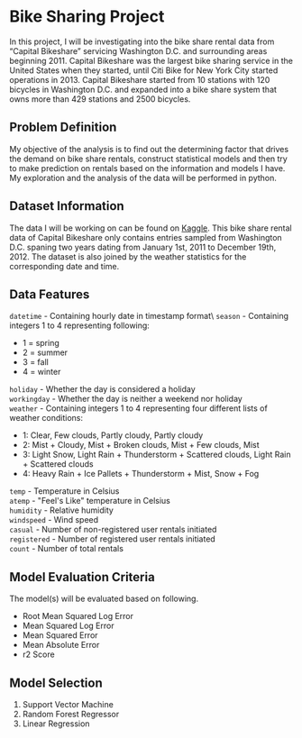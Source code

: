 # Bike Sharing Project
In this project, I will be investigating into the bike share rental data from “Capital Bikeshare” servicing Washington D.C. and surrounding areas beginning 2011. Capital Bikeshare was the largest bike sharing service in the United States when they started, until Citi Bike for New York City started operations in 2013. Capital Bikeshare started from 10 stations with 120 bicycles in Washington D.C. and expanded into a bike share system that owns more than 429 stations and 2500 bicycles.

## Problem Definition
My objective of the analysis is to find out the determining factor that drives the demand on bike share rentals, construct statistical models and then try to make prediction on rentals based on the information and models I have. My exploration and the analysis of the data will be performed in python.

## Dataset Information
The data I will be working on can be found on [Kaggle](https://www.kaggle.com/c/bike-sharing-demand/data?select=train.csv). This bike share rental data of Capital Bikeshare only contains entries sampled from Washington D.C. spaning two years dating from January 1st, 2011 to December 19th, 2012. The dataset is also joined by the weather statistics for the corresponding date and time.

## Data Features
`datetime` - Containing hourly date in timestamp format\ 
`season` -  Containing integers 1 to 4 representing following:

* 1 = spring
* 2 = summer
* 3 = fall
* 4 = winter

`holiday` - Whether the day is considered a holiday\
`workingday` - Whether the day is neither a weekend nor holiday\
`weather` - Containing integers 1 to 4 representing four different lists of weather conditions:

* 1: Clear, Few clouds, Partly cloudy, Partly cloudy
* 2: Mist + Cloudy, Mist + Broken clouds, Mist + Few clouds, Mist
* 3: Light Snow, Light Rain + Thunderstorm + Scattered clouds, Light Rain + Scattered clouds
* 4: Heavy Rain + Ice Pallets + Thunderstorm + Mist, Snow + Fog

`temp` - Temperature in Celsius\
`atemp` - "Feel's Like" temperature in Celsius\
`humidity` - Relative humidity\
`windspeed` - Wind speed\
`casual` - Number of non-registered user rentals initiated\
`registered` - Number of registered user rentals initiated\
`count` - Number of total rentals

## Model Evaluation Criteria
The model(s) will be evaluated based on following.

* Root Mean Squared Log Error
* Mean Squared Log Error
* Mean Squared Error
* Mean Absolute Error
* r2 Score

## Model Selection
1. Support Vector Machine
2. Random Forest Regressor
3. Linear Regression
